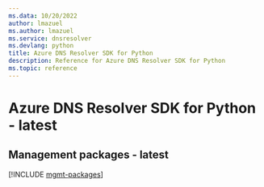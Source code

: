 ```yaml
---
ms.data: 10/20/2022
author: lmazuel
ms.author: lmazuel
ms.service: dnsresolver
ms.devlang: python
title: Azure DNS Resolver SDK for Python
description: Reference for Azure DNS Resolver SDK for Python
ms.topic: reference
---
```

# Azure DNS Resolver SDK for Python - latest

## Management packages - latest
[!INCLUDE [mgmt-packages](dns-resolver-mgmt-index.md)]